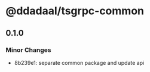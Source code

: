 # @ddadaal/tsgrpc-common

## 0.1.0

### Minor Changes

- 8b239e1: separate common package and update api

